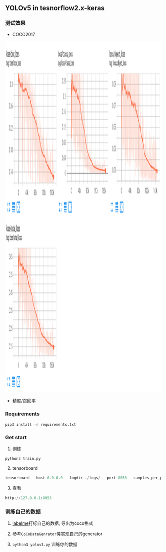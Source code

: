 ## YOLOv5 in tesnorflow2.x-keras

### 测试效果

- COCO2017
  
<img src="https://raw.githubusercontent.com/yyccR/Pictures/master/yolov5/yolov5_train.png" width="2050" height="1134"/> 

- 精度/召回率

### Requirements

```python
pip3 install -r requirements.txt
```

### Get start

1. 训练
```python
python3 train.py
```

2. tensorboard
```python
tensorboard --host 0.0.0.0 --logdir ./logs/ --port 8053 --samples_per_plugin=images=40
```    

3. 查看
```python
http://127.0.0.1:8053
```    


### 训练自己的数据

1. [labelme](https://github.com/wkentaro/labelme)打标自己的数据, 导出为coco格式

2. 参考`CoCoDataGenrator`类实现自己的generator

3. `python3 yolov3.py` 训练你的数据